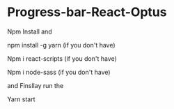 # Progress-bar-React-Optus
Npm Install and 

npm install -g yarn (if you don't have)

Npm i react-scripts (if you don't have)

Npm i node-sass (if you don't have)

and Finsllay run the 

Yarn start 
